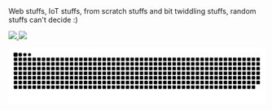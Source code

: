 ##
Web stuffs, IoT stuffs, from scratch stuffs and bit twiddling stuffs, random stuffs can't decide :)
<div>
  <a href="https://github.com/gabe-santana">
  <img height="180em" src="https://github-readme-stats.vercel.app/api?username=gabe-santana&show_icons=true&theme=dark&include_all_commits=true&count_private=true"/>
  <img height="180em" src="https://github-readme-stats.vercel.app/api/top-langs/?username=gabe-santana&layout=compact&langs_count=7&theme=dark"/>
</div>


 ![Snake animation](https://github.com/gabe-santana/gabe-santana/blob/output/github-contribution-grid-snake.svg)
